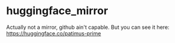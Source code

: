 # huggingface_mirror

Actually not a mirror, github ain't capable. But you can see it here: https://huggingface.co/patimus-prime
